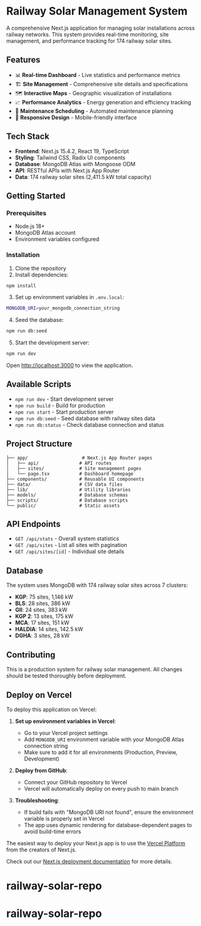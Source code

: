 # Railway Solar Management System

A comprehensive Next.js application for managing solar installations across railway networks. This system provides real-time monitoring, site management, and performance tracking for 174 railway solar sites.

## Features

- 📊 **Real-time Dashboard** - Live statistics and performance metrics
- 🏗️ **Site Management** - Comprehensive site details and specifications  
- 🗺️ **Interactive Maps** - Geographic visualization of installations
- 📈 **Performance Analytics** - Energy generation and efficiency tracking
- 🔧 **Maintenance Scheduling** - Automated maintenance planning
- 📱 **Responsive Design** - Mobile-friendly interface

## Tech Stack

- **Frontend**: Next.js 15.4.2, React 19, TypeScript
- **Styling**: Tailwind CSS, Radix UI components
- **Database**: MongoDB Atlas with Mongoose ODM
- **API**: RESTful APIs with Next.js App Router
- **Data**: 174 railway solar sites (2,411.5 kW total capacity)

## Getting Started

### Prerequisites
- Node.js 18+ 
- MongoDB Atlas account
- Environment variables configured

### Installation

1. Clone the repository
2. Install dependencies:
```bash
npm install
```

3. Set up environment variables in `.env.local`:
```bash
MONGODB_URI=your_mongodb_connection_string
```

4. Seed the database:
```bash
npm run db:seed
```

5. Start the development server:
```bash
npm run dev
```

Open [http://localhost:3000](http://localhost:3000) to view the application.

## Available Scripts

- `npm run dev` - Start development server
- `npm run build` - Build for production  
- `npm run start` - Start production server
- `npm run db:seed` - Seed database with railway sites data
- `npm run db:status` - Check database connection and status

## Project Structure

```
├── app/                    # Next.js App Router pages
│   ├── api/               # API routes  
│   ├── sites/             # Site management pages
│   └── page.tsx           # Dashboard homepage
├── components/            # Reusable UI components
├── data/                  # CSV data files
├── lib/                   # Utility libraries
├── models/                # Database schemas
├── scripts/               # Database scripts
└── public/                # Static assets
```

## API Endpoints

- `GET /api/stats` - Overall system statistics
- `GET /api/sites` - List all sites with pagination
- `GET /api/sites/[id]` - Individual site details

## Database

The system uses MongoDB with 174 railway solar sites across 7 clusters:
- **KGP**: 75 sites, 1,146 kW
- **BLS**: 28 sites, 386 kW  
- **GII**: 24 sites, 383 kW
- **KGP 2**: 13 sites, 175 kW
- **MCA**: 17 sites, 151 kW
- **HALDIA**: 14 sites, 142.5 kW
- **DGHA**: 3 sites, 28 kW

## Contributing

This is a production system for railway solar management. All changes should be tested thoroughly before deployment.

## Deploy on Vercel

To deploy this application on Vercel:

1. **Set up environment variables in Vercel**:
   - Go to your Vercel project settings
   - Add `MONGODB_URI` environment variable with your MongoDB Atlas connection string
   - Make sure to add it for all environments (Production, Preview, Development)

2. **Deploy from GitHub**:
   - Connect your GitHub repository to Vercel
   - Vercel will automatically deploy on every push to main branch

3. **Troubleshooting**:
   - If build fails with "MongoDB URI not found", ensure the environment variable is properly set in Vercel
   - The app uses dynamic rendering for database-dependent pages to avoid build-time errors

The easiest way to deploy your Next.js app is to use the [Vercel Platform](https://vercel.com/new?utm_medium=default-template&filter=next.js&utm_source=create-next-app&utm_campaign=create-next-app-readme) from the creators of Next.js.

Check out our [Next.js deployment documentation](https://nextjs.org/docs/app/building-your-application/deploying) for more details.
# railway-solar-repo
# railway-solar-repo
